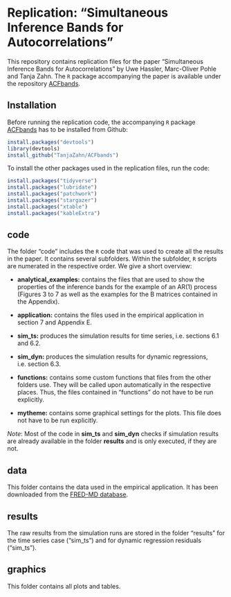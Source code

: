 
# Replication: “Simultaneous Inference Bands for Autocorrelations”

This repository contains replication files for the paper “Simultaneous
Inference Bands for Autocorrelations” by Uwe Hassler, Marc-Oliver Pohle
and Tanja Zahn. The `R` package accompanying the paper is available
under the repository [ACFbands](https://github.com/TanjaZahn/ACFbands).

## Installation

Before running the replication code, the accompanying `R` package
[ACFbands](https://github.com/TanjaZahn/ACFbands) has to be installed
from Github:

``` r
install.packages("devtools")
library(devtools)
install_github("TanjaZahn/ACFbands")
```

To install the other packages used in the replication files, run the
code:

``` r
install.packages("tidyverse")
install.packages("lubridate")
install.packages("patchwork")
install.packages("stargazer")
install.packages("xtable")
install.packages("kableExtra")
```

## code

The folder “code” includes the `R` code that was used to create all the
results in the paper. It contains several subfolders. Within the
subfolder, `R` scripts are numerated in the respective order. We give a
short overview:

- **analytical_examples:** contains the files that are used to show the
  properties of the inference bands for the example of an AR(1) process
  (Figures 3 to 7 as well as the examples for the B matrices contained
  in the Appendix).

- **application:** contains the files used in the empirical application
  in section 7 and Appendix E.

- **sim_ts:** produces the simulation results for time series,
  i.e. sections 6.1 and 6.2.

- **sim_dyn:** produces the simulation results for dynamic regressions,
  i.e. section 6.3.

- **functions:** contains some custom functions that files from the
  other folders use. They will be called upon automatically in the
  respective places. Thus, the files contained in “functions” do not
  have to be run explicitly.

- **mytheme:** contains some graphical settings for the plots. This file
  does not have to be run explicitly.

*Note*: Most of the code in **sim_ts** and **sim_dyn** checks if
simulation results are already available in the folder **results** and
is only executed, if they are not.

## data

This folder contains the data used in the empirical application. It has
been downloaded from the [FRED-MD
database](https://www.stlouisfed.org/research/economists/mccracken/fred-databases).

## results

The raw results from the simulation runs are stored in the folder
“results” for the time series case (“sim_ts”) and for dynamic regression
residuals (“sim_ts”).

## graphics

This folder contains all plots and tables.
